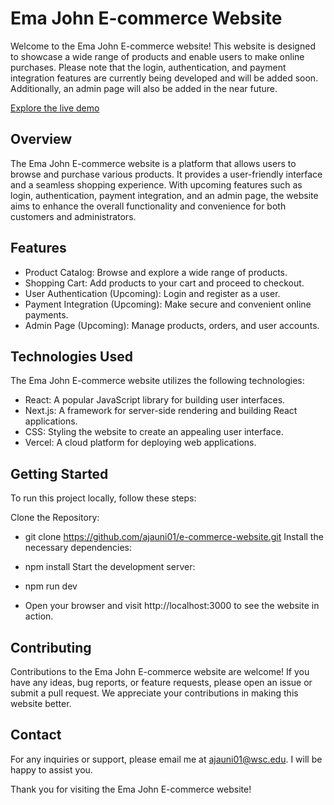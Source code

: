 # Ema John E-commerce Website
Welcome to the Ema John E-commerce website! This website is designed to showcase a wide range of products and enable users to make online purchases. Please note that the login, authentication, and payment integration features are currently being developed and will be added soon. Additionally, an admin page will also be added in the near future.

[Explore the live demo](https://e-commerce-website-dusky-seven.vercel.app/)

## Overview
The Ema John E-commerce website is a platform that allows users to browse and purchase various products. It provides a user-friendly interface and a seamless shopping experience. With upcoming features such as login, authentication, payment integration, and an admin page, the website aims to enhance the overall functionality and convenience for both customers and administrators.

## Features
- Product Catalog: Browse and explore a wide range of products.
- Shopping Cart: Add products to your cart and proceed to checkout.
- User Authentication (Upcoming): Login and register as a user.
- Payment Integration (Upcoming): Make secure and convenient online payments.
- Admin Page (Upcoming): Manage products, orders, and user accounts.

## Technologies Used
The Ema John E-commerce website utilizes the following technologies:

- React: A popular JavaScript library for building user interfaces.
- Next.js: A framework for server-side rendering and building React applications.
- CSS: Styling the website to create an appealing user interface.
- Vercel: A cloud platform for deploying web applications.

## Getting Started

To run this project locally, follow these steps:

Clone the Repository:

- git clone https://github.com/ajauni01/e-commerce-website.git
Install the necessary dependencies:

- npm install
Start the development server:

- npm run dev
- Open your browser and visit http://localhost:3000 to see the website in action.

## Contributing

Contributions to the Ema John E-commerce website are welcome! If you have any ideas, bug reports, or feature requests, please open an issue or submit a pull request. We appreciate your contributions in making this website better.

## Contact

For any inquiries or support, please email me at ajauni01@wsc.edu. I will be happy to assist you.

Thank you for visiting the Ema John E-commerce website!
